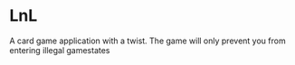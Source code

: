# LnL
A card game application with a twist. The game will only prevent you from entering illegal gamestates
